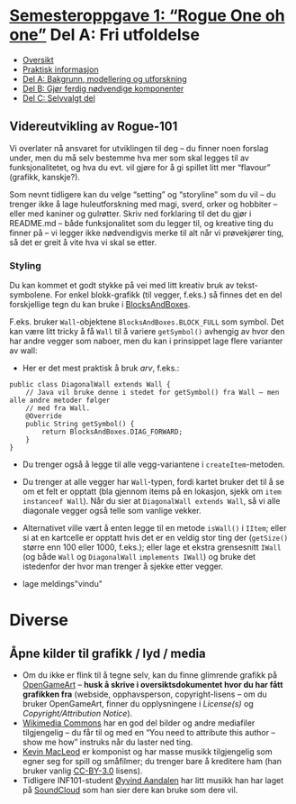 # [Semesteroppgave 1: “Rogue One oh one”](https://retting.ii.uib.no/inf101.v18.sem1/blob/master/SEM-1_DEL-C.md) Del A: Fri utfoldelse

* [Oversikt](SEM-1.md)
* [Praktisk informasjon](SEM-1.md#praktisk-informasjon)
* [Del A: Bakgrunn, modellering og utforskning](SEM-1_DEL-A.md)
* [Del B: Gjør ferdig nødvendige komponenter](SEM-1_DEL-B.md)
* [Del C: Selvvalgt del](SEM-1_DEL-C.md)

## Videreutvikling av Rogue-101

Vi overlater nå ansvaret for utviklingen til deg – du finner noen forslag under, men du må selv bestemme hva mer som skal legges til av funksjonalitetet, og hva du evt. vil gjøre for å gi spillet litt mer “flavour” (grafikk, kanskje?).

Som nevnt tidligere kan du velge “setting” og “storyline” som du vil – du trenger ikke å lage huleutforskning med magi, sverd, orker og hobbiter – eller med kaniner og gulrøtter. Skriv ned forklaring til det du gjør i README.md – både funksjonalitet som du legger til, og kreative ting du finner på – vi legger ikke nødvendigvis merke til alt når vi prøvekjører ting, så det er greit å vite hva vi skal se etter.


### Styling

Du kan kommet et godt stykke på vei med litt kreativ bruk av tekst-symbolene. For enkel blokk-grafikk (til vegger, f.eks.) så finnes det en del forskjellige tegn du kan bruke i [BlocksAndBoxes](inf101/v18/gfx/textmode/BlocksAndBoxes.java). 

F.eks. bruker `Wall`-objektene `BlocksAndBoxes.BLOCK_FULL` som symbol. Det kan være litt tricky å få `Wall` til å variere `getSymbol()` avhengig av hvor den har andre vegger som naboer, men du kan i prinsippet lage flere varianter av wall:
   * Her er det mest praktisk å bruk *arv*, f.eks.:
   
```
public class DiagonalWall extends Wall {
    // Java vil bruke denne i stedet for getSymbol() fra Wall – men alle andre metoder følger
    // med fra Wall.
	@Override
	public String getSymbol() {  
		return BlocksAndBoxes.DIAG_FORWARD;
	}
}
```

   * Du trenger også å legge til alle vegg-variantene i `createItem`-metoden.
   * Du trenger at alle vegger har `Wall`-typen, fordi kartet bruker det til å se om et felt er opptatt (bla gjennom items på en lokasjon, sjekk om `item instanceof Wall`). Når du sier at `DiagonalWall extends Wall`, så vi alle diagonale vegger også telle som vanlige vekker.
   * Alternativet ville vært å enten legge til en metode `isWall()` i `IItem`; eller si at en kartcelle er opptatt hvis det er en veldig stor ting der (`getSize()` større enn 100 eller 1000, f.eks.); eller lage et ekstra grensesnitt `IWall` (og både `Wall` og `DiagonalWall` `implements IWall`) og bruke det istedenfor der hvor man trenger å sjekke etter vegger. 
   

* lage meldings"vindu"

# Diverse

## Åpne kilder til grafikk / lyd / media

* Om du ikke er flink til å tegne selv, kan du finne glimrende grafikk på [OpenGameArt](http://opengameart.org/) – **husk å skrive i oversiktsdokumentet hvor du har fått grafikken fra** (webside, opphavsperson, copyright-lisens – om du bruker OpenGameArt, finner du opplysningene i *License(s)* og *Copyright/Attribution Notice*).
* [Wikimedia Commons](https://commons.wikimedia.org/wiki/Main_Page) har en god del bilder og andre mediafiler tilgjengelig – du får til og med en “You need to attribute this author – show me how” instruks når du laster ned ting.
* [Kevin MacLeod](https://incompetech.com/music/) er komponist og har masse musikk tilgjengelig som egner seg for spill og småfilmer; du trenger bare å kreditere ham (han bruker vanlig [CC-BY-3.0](http://creativecommons.org/licenses/by/3.0/) lisens).
* Tidligere INF101-student [Øyvind Aandalen](https://soundcloud.com/user-616269685) har litt musikk han har laget på [SoundCloud](https://soundcloud.com/user-616269685) som han sier dere kan bruke som dere vil.



